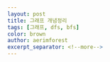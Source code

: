 ```yaml
---
layout: post
title: 그래프 개념정리
tags: [그래프, dfs, bfs]
color: brown
author: aerimforest
excerpt_separator: <!--more-->
---
```


<br><br>

